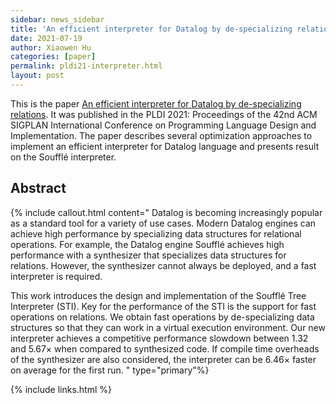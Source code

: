 ```yaml
---
sidebar: news_sidebar
title: 'An efficient interpreter for Datalog by de-specializing relations'
date: 2021-07-19
author: Xiaowen Hu
categories: [paper]
permalink: pldi21-interpreter.html
layout: post
---
```

This is the paper [An efficient interpreter for Datalog by de-specializing relations](/pdf/pldi21-interpreter.pdf).
It was published in the PLDI 2021: Proceedings of the 42nd ACM SIGPLAN
International Conference on Programming Language Design and Implementation.
The paper describes several optimization approaches to implement an efficient 
interpreter for Datalog language and presents result on the Soufflé interpreter.

## Abstract 
{% include callout.html content="
Datalog is becoming increasingly popular as a standard tool for a variety of
use cases. Modern Datalog engines can achieve high performance by specializing
data structures for relational operations. For example, the Datalog engine
Soufflé achieves high performance with a synthesizer that specializes data
structures for relations. However, the synthesizer cannot always be deployed,
and a fast interpreter is required.

This work introduces the design and implementation of the Soufflé Tree
Interpreter (STI). Key for the performance of the STI is the support for fast
operations on relations. We obtain fast operations by de-specializing data
structures so that they can work in a virtual execution environment. Our new
interpreter achieves a competitive performance slowdown between 1.32 and 5.67×
when compared to synthesized code. If compile time overheads of the synthesizer
are also considered, the interpreter can be 6.46× faster on average for the
first run.
"  type="primary"%} 

{% include links.html %}
